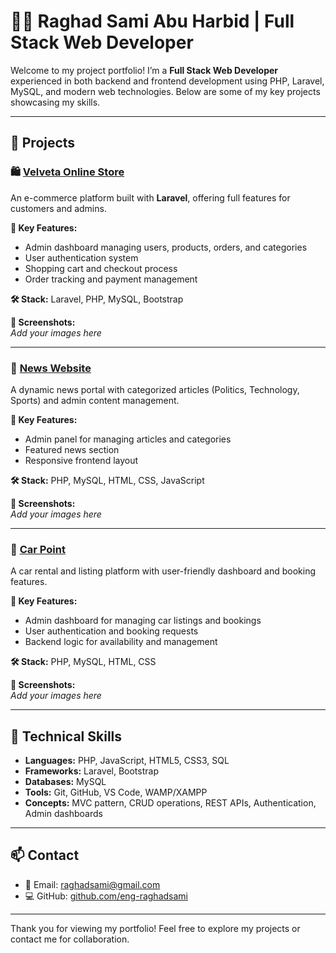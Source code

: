 # 👩‍💻 Raghad Sami Abu Harbid | Full Stack Web Developer

Welcome to my project portfolio! I’m a **Full Stack Web Developer** experienced in both backend and frontend development using PHP, Laravel, MySQL, and modern web technologies. Below are some of my key projects showcasing my skills.

---

## 💼 Projects

### 🛍️ [Velveta Online Store](https://github.com/eng-raghadsami/Velveta_online_store)

An e-commerce platform built with **Laravel**, offering full features for customers and admins.

**🔧 Key Features:**
- Admin dashboard managing users, products, orders, and categories
- User authentication system
- Shopping cart and checkout process
- Order tracking and payment management

**🛠️ Stack:** Laravel, PHP, MySQL, Bootstrap

**📸 Screenshots:**  
*Add your images here*

---

### 📰 [News Website](https://github.com/eng-raghadsami/news_website)

A dynamic news portal with categorized articles (Politics, Technology, Sports) and admin content management.

**🔧 Key Features:**
- Admin panel for managing articles and categories
- Featured news section
- Responsive frontend layout

**🛠️ Stack:** PHP, MySQL, HTML, CSS, JavaScript

**📸 Screenshots:**  
*Add your images here*

---

### 🚗 [Car Point](https://github.com/eng-raghadsami/Car_Point)

A car rental and listing platform with user-friendly dashboard and booking features.

**🔧 Key Features:**
- Admin dashboard for managing car listings and bookings
- User authentication and booking requests
- Backend logic for availability and management

**🛠️ Stack:** PHP, MySQL, HTML, CSS

**📸 Screenshots:**  
*Add your images here*

---

## 🧠 Technical Skills

- **Languages:** PHP, JavaScript, HTML5, CSS3, SQL
- **Frameworks:** Laravel, Bootstrap
- **Databases:** MySQL
- **Tools:** Git, GitHub, VS Code, WAMP/XAMPP
- **Concepts:** MVC pattern, CRUD operations, REST APIs, Authentication, Admin dashboards

---

## 📫 Contact

- 📧 Email: raghadsami@gmail.com  
- 💻 GitHub: [github.com/eng-raghadsami](https://github.com/eng-raghadsami)

---

Thank you for viewing my portfolio! Feel free to explore my projects or contact me for collaboration.

